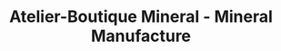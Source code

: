 ---
title: "Atelier-Boutique Mineral - Mineral Manufacture"
url: /hudson/atelier-boutique-mineral-mineral-manufacture/
shop: gift
---